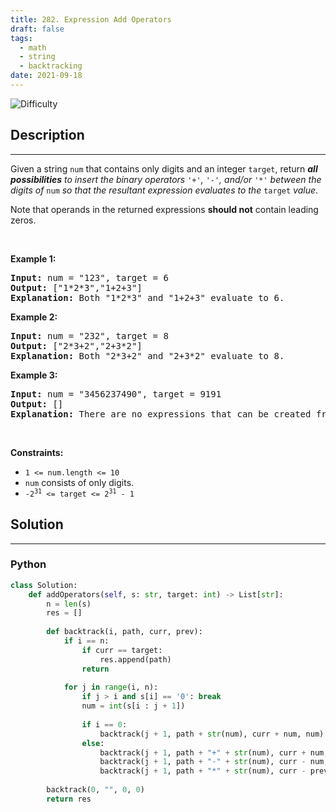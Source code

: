 ```yaml
---
title: 282. Expression Add Operators
draft: false
tags: 
  - math
  - string
  - backtracking
date: 2021-09-18
---
```


![Difficulty](https://img.shields.io/badge/Difficulty-Hard-blue.svg)

## Description

---
<p>Given a string <code>num</code> that contains only digits and an integer <code>target</code>, return <em><strong>all possibilities</strong> to insert the binary operators </em><code>&#39;+&#39;</code><em>, </em><code>&#39;-&#39;</code><em>, and/or </em><code>&#39;*&#39;</code><em> between the digits of </em><code>num</code><em> so that the resultant expression evaluates to the </em><code>target</code><em> value</em>.</p>

<p>Note that operands in the returned expressions <strong>should not</strong> contain leading zeros.</p>

<p>&nbsp;</p>
<p><strong class="example">Example 1:</strong></p>

<pre>
<strong>Input:</strong> num = &quot;123&quot;, target = 6
<strong>Output:</strong> [&quot;1*2*3&quot;,&quot;1+2+3&quot;]
<strong>Explanation:</strong> Both &quot;1*2*3&quot; and &quot;1+2+3&quot; evaluate to 6.
</pre>

<p><strong class="example">Example 2:</strong></p>

<pre>
<strong>Input:</strong> num = &quot;232&quot;, target = 8
<strong>Output:</strong> [&quot;2*3+2&quot;,&quot;2+3*2&quot;]
<strong>Explanation:</strong> Both &quot;2*3+2&quot; and &quot;2+3*2&quot; evaluate to 8.
</pre>

<p><strong class="example">Example 3:</strong></p>

<pre>
<strong>Input:</strong> num = &quot;3456237490&quot;, target = 9191
<strong>Output:</strong> []
<strong>Explanation:</strong> There are no expressions that can be created from &quot;3456237490&quot; to evaluate to 9191.
</pre>

<p>&nbsp;</p>
<p><strong>Constraints:</strong></p>

<ul>
	<li><code>1 &lt;= num.length &lt;= 10</code></li>
	<li><code>num</code> consists of only digits.</li>
	<li><code>-2<sup>31</sup> &lt;= target &lt;= 2<sup>31</sup> - 1</code></li>
</ul>


## Solution

---
### Python
``` py title='expression-add-operators'
class Solution:
    def addOperators(self, s: str, target: int) -> List[str]:
        n = len(s)
        res = []
        
        def backtrack(i, path, curr, prev):
            if i == n:
                if curr == target:
                    res.append(path)
                return
            
            for j in range(i, n):
                if j > i and s[i] == '0': break
                num = int(s[i : j + 1])
                
                if i == 0:
                    backtrack(j + 1, path + str(num), curr + num, num)
                else:
                    backtrack(j + 1, path + "+" + str(num), curr + num, num)
                    backtrack(j + 1, path + "-" + str(num), curr - num, -num)
                    backtrack(j + 1, path + "*" + str(num), curr - prev + prev * num, prev * num)
                    
        backtrack(0, "", 0, 0)
        return res

```

